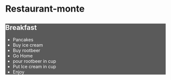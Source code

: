 # Restaurant-monte
<!DOCTYPE html>
<html lang="en-US">
<div style="background-color:#5A5A5A; color:#FFFFFF;">
   <h2>Breakfast</h2>
   <ul style="property: value;">
    <li>Pancakes</li>
    <li>Buy ice cream</li>
    <li>Buy rootbeer</li>
    <li>Go Home</li>
    <li>pour rootbeer in cup</li>
    <li>Put Ice cream in cup</li>
    <li>Enjoy</li>
   </ul>
</div>
</html>

